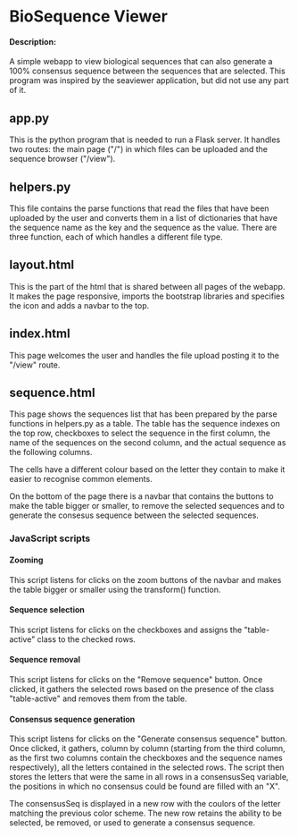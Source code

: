 # BioSequence Viewer

#### Description:
A simple webapp to view biological sequences that can also generate a 100% consensus sequence
between the sequences that are selected. This program was inspired by the seaviewer
application, but did not use any part of it.

## app.py
This is the python program that is needed to run a Flask server. It handles two routes: the
main page ("/") in which files can be uploaded and the sequence browser ("/view").

## helpers.py
This file contains the parse functions that read the files that have been uploaded by the
user and converts them in a list of dictionaries that have the sequence name as the key and
the sequence as the value. There are three function, each of which handles a different file
type.

## layout.html
This is the part of the html that is shared between all pages of the webapp. It makes the
page responsive, imports the bootstrap libraries and specifies the icon and adds a navbar to
the top.

## index.html
This page welcomes the user and handles the file upload posting it to the "/view" route.

## sequence.html
This page shows the sequences list that has been prepared by the parse functions in
helpers.py as a table. The table has the sequence indexes on the top row, checkboxes to
select the sequence in the first column, the name of the sequences on the second column, and
the actual sequence as the following columns.

The cells have a different colour based on the letter they contain to make it easier to
recognise common elements.

On the bottom of the page there is a navbar that contains the buttons to make the table
bigger or smaller, to remove the selected sequences and to generate the consesus sequence
between the selected sequences.

### JavaScript scripts
#### Zooming
This script listens for clicks on the zoom buttons of the navbar and makes the table bigger
or smaller using the transform() function.

#### Sequence selection
This script listens for clicks on the checkboxes and assigns the "table-active" class to
the checked rows.

#### Sequence removal
This script listens for clicks on the "Remove sequence" button. Once clicked, it gathers the
selected rows based on the presence of the class "table-active" and removes them from the
table.

#### Consensus sequence generation
This script listens for clicks on the "Generate consensus sequence" button. Once clicked, it
gathers, column by column (starting from the third column, as the first two columns contain
the checkboxes and the sequence names respectively), all the letters contained in the
selected rows. The script then stores the letters that were the same in all rows in a
consensusSeq variable, the positions in which no consensus could be found are filled with an
"X".

The consensusSeq is displayed in a new row with the coulors of the letter matching the
previous color scheme. The new row retains the ability to be selected, be removed, or used to
generate a consensus sequence.



